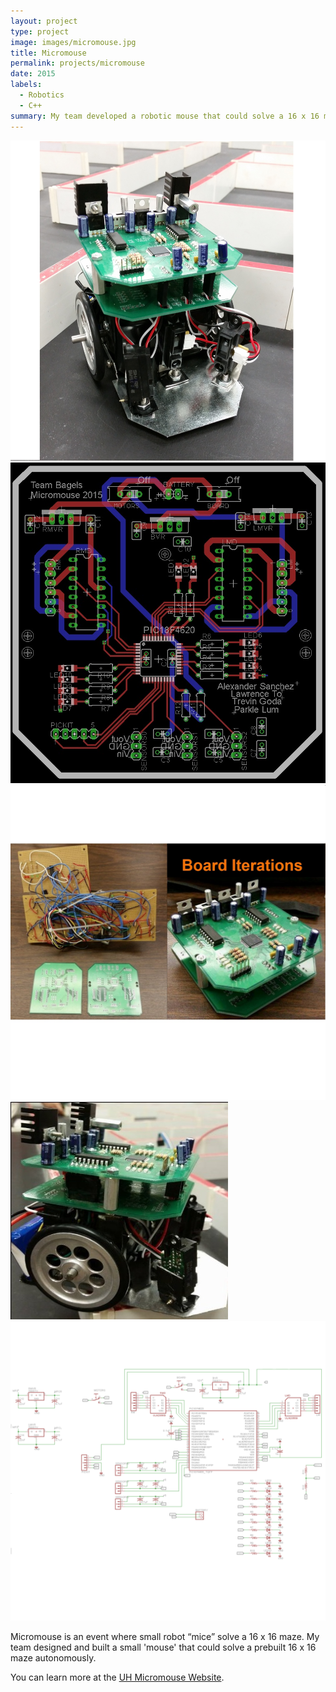 ```yaml
---
layout: project
type: project
image: images/micromouse.jpg
title: Micromouse
permalink: projects/micromouse
date: 2015
labels:
  - Robotics
  - C++
summary: My team developed a robotic mouse that could solve a 16 x 16 maze.
---
```


<div class="ui small rounded images">
  <img class="ui image" src="../images/MicroMouse1.jpg">
  <img class="ui image" src="../images/MM2.jpg"> 
  <img class="ui image" src="../images/MM3.jpg"> 
  <img class="ui image" src="../images/MM4.jpg"> 
  <img class="ui image" src="../images/MM6.png"> 
</div>

Micromouse is an event where small robot “mice” solve a 16 x 16 maze.  My team designed and built a small 'mouse' that could solve a prebuilt 16 x 16 maze autonomously. 

You can learn more at the [UH Micromouse Website](http://www-ee.eng.hawaii.edu/~mmouse/about.html).



